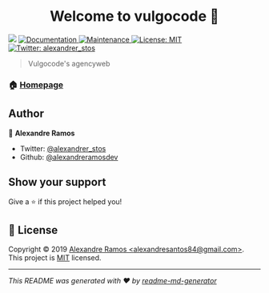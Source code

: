 <h1 align="center">Welcome to vulgocode 👋</h1>
<p>
  <img src="https://img.shields.io/badge/version-0.1.0-blue.svg?cacheSeconds=2592000" />
  <a href="https://github.com/vulgocode/vulgocodehub.io#readme">
    <img alt="Documentation" src="https://img.shields.io/badge/documentation-yes-brightgreen.svg" target="_blank" />
  </a>
  <a href="https://github.com/vulgocode/vulgocodehub.io/graphs/commit-activity">
    <img alt="Maintenance" src="https://img.shields.io/badge/Maintained%3F-yes-green.svg" target="_blank" />
  </a>
  <a href="https://github.com/vulgocode/vulgocodehub.io/blob/master/LICENSE">
    <img alt="License: MIT" src="https://img.shields.io/badge/License-MIT-yellow.svg" target="_blank" />
  </a>
  <a href="https://twitter.com/alexandrer_stos">
    <img alt="Twitter: alexandrer_stos" src="https://img.shields.io/twitter/follow/alexandrer_stos.svg?style=social" target="_blank" />
  </a>
</p>

> Vulgocode&#39;s agencyweb

### 🏠 [Homepage](https://vulgocode.github.io)

## Author

👤 **Alexandre Ramos**

- Twitter: [@alexandrer_stos](https://twitter.com/alexandrer_stos)
- Github: [@alexandreramosdev](https://github.com/alexandreramosdev)

## Show your support

Give a ⭐️ if this project helped you!

## 📝 License

Copyright © 2019 [Alexandre Ramos &lt;alexandresantos84@gmail.com&gt;](https://github.com/vulgocode).<br />
This project is [MIT](https://github.com/vulgocode/vulgocodehub.io/blob/master/LICENSE) licensed.

---

_This README was generated with ❤️ by [readme-md-generator](https://github.com/kefranabg/readme-md-generator)_
